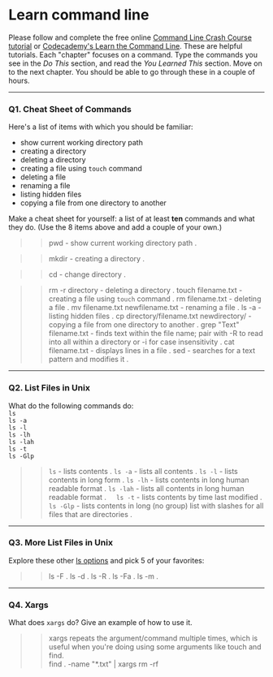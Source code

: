 # Learn command line

Please follow and complete the free online [Command Line Crash Course
tutorial](https://web.archive.org/web/20160708171659/http://cli.learncodethehardway.org/book/) or [Codecademy's Learn the Command Line](https://www.codecademy.com/learn/learn-the-command-line). These are helpful tutorials. Each "chapter" focuses on a command. Type the commands you see in the _Do This_ section, and read the _You Learned This_ section. Move on to the next chapter. You should be able to go through these in a couple of hours.

---

### Q1.  Cheat Sheet of Commands  

Here's a list of items with which you should be familiar:  
* show current working directory path
* creating a directory
* deleting a directory
* creating a file using `touch` command
* deleting a file
* renaming a file
* listing hidden files
* copying a file from one directory to another

Make a cheat sheet for yourself: a list of at least **ten** commands and what they do.  (Use the 8 items above and add a couple of your own.)  

> > pwd - show current working directory path . 

> > mkdir - creating a directory .

> > cd - change directory .

> > rm -r directory -  deleting a directory . 
> > touch filename.txt -  creating a file using `touch` command . 
> > rm filename.txt - deleting a file . 
> > mv filename.txt newfilename.txt - renaming a file . 
> > ls -a - listing hidden files . 
> > cp directory/filename.txt newdirectory/ - copying a file from one directory to another . 
> > grep "Text" filename.txt - finds text within the file name; pair with -R to read into all within a directory or -i for case insensitivity . 
> > cat filename.txt - displays lines in a file . 
> > sed - searches for a text pattern and modifies it . 

---

### Q2.  List Files in Unix   

What do the following commands do:  
`ls`  
`ls -a`  
`ls -l`  
`ls -lh`  
`ls -lah`  
`ls -t`  
`ls -Glp`  

> > `ls`  - lists contents . 
> > `ls -a`  - lists all contents . 
> > `ls -l`  - lists contents in long form . 
> > `ls -lh`  - lists contents in long human readable format . 
> > `ls -lah` - lists all contents in long human readable format .    
> > `ls -t`  - lists contents by time last modified . 
> > `ls -Glp` - lists contents in long (no group) list with slashes for all files that are directories . 

---

### Q3.  More List Files in Unix  

Explore these other [ls options](http://www.techonthenet.com/unix/basic/ls.php) and pick 5 of your favorites:

> > ls -F . 
> > ls -d . 
> > ls -R . 
> > ls -Fa . 
> > ls -m . 
---

### Q4.  Xargs   

What does `xargs` do? Give an example of how to use it.

> > xargs repeats the argument/command multiple times, which is useful when you're doing using some arguments like touch and find.  
find . -name "*.txt" | xargs rm -rf
 

